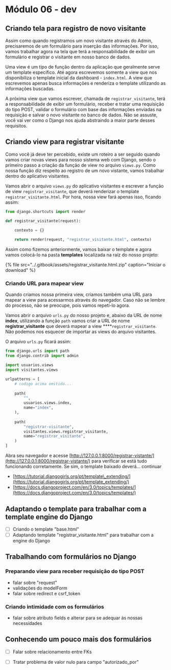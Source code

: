 # Módulo 06 - dev

## Criando tela para registro de novo visitante

Assim como quando registramos um novo visitante através do Admin, precisaremos de um formulário para inserção das informações. Por isso, vamos trabalhar agora na tela que terá a responsabilidade de exibir um formulário e registrar o visitante em nosso banco de dados.

Uma view é um tipo de função dentro da aplicação que geralmente serve um template específico. Até agora escrevemos somente a view que nos disponibiliza o template inicial da dashboard - `index.html`. A view que escrevemos apenas busca informações e renderiza o template utilizando as informações buscadas.

A próxima view que vamos escrever, chamada de `registrar_visitante`, terá a responsabilidade de exibir um formulário, receber e tratar uma requisição do tipo POST, validar o formulário com base das informações enviadas na requisição e salvar o novo visitante no banco de dados. Não se assuste, você vai ver como o Django nos ajuda abstraindo a maior parte desses requisitos.

## Criando view para registrar visitante

Como você já deve ter percebido, existe um roteiro a ser seguido quando vamos criar novas views para nosso sistema web com Django, sendo o primeiro passo a criação da função de view no arquivo `views.py`. Como nossa função diz respeito ao registro de um novo vistante, vamos trabalhar dentro do aplicativo visitantes.

Vamos abrir o arquivo `views.py` do aplicativo visitantes e escrever a função de view `registrar_visitante`, que deverá renderizar o template `registrar_visitante.html`. Por hora, nossa view fará apenas isso, ficando assim:

```python
from django.shortcuts import render

def registrar_visitante(request):

    contexto = {}
    
    return render(request, "registrar_visitante.html", contexto)
```

Assim como fizemos anteriormente, vamos baixar o template e agora vamos colocá-lo na pasta **templates** localizada na raíz do nosso projeto:

{% file src="../.gitbook/assets/registrar\_visitante.html.zip" caption="Iniciar o download" %}

### Criando URL para mapear view

Quando criamos nossa primeira view, criamos também uma URL para mapear a view para acessarmos através do navegador. Caso não se lembre do processo, não se preocupe, pois vamos repetí-lo agora.

Vamos abrir o arquivo `urls.py` do nosso projeto e, abaixo da URL de nome **index**, utilizando a função `path` vamos criar a URL de nome **registrar\_visitante** que deverá mapear a view ****`registrar_visitante`. Não podemos nos esquecer de importar as views do arquivo visitantes.

O arquivo `urls.py` ficará assim:

```python
from django.urls import path
from django.contrib import admin

import usuarios.views
import visitantes.views

urlpatterns = [
    # codigo acima omitido...
    
    path(
        "",
        usuarios.views.index,
        name="index",
    ),
    
    path(
        "registrar-visitante",
        visitantes.views.registrar_visitante,
        name="registrar_visitante",
    )
]
```

Abra seu navegador e acesse [http://127.0.0.1:8000/registrar-vistante/](http://127.0.0.1:8000/registrar-vistante/) para verificar se está tudo funcionando corretamente. Se sim, o template baixado deverá... continuar

* [https://tutorial.djangogirls.org/pt/template\_extending/](https://tutorial.djangogirls.org/pt/template_extending/)
* [https://docs.djangoproject.com/en/3.0/topics/templates/](https://docs.djangoproject.com/en/3.0/topics/templates/)

## Adaptando o template para trabalhar com a template engine do Django



* [ ] Criando o template "base.html"
* [ ] Adaptando template "registrar\_visitante.html" para trabalhar com a engine do Django

## Trabalhando com formulários no Django

### Preparando view para receber requisição do tipo POST 

* falar sobre "request"
* validações do modelForm
* falar sobre redirect e csrf\_token

### Criando intimidade com os formulários

* falar sobre atributo fields e alterar para se adequar às nossas necessidades

## Conhecendo um pouco mais dos formulários

* [ ] Falar sobre relacionamento entre FKs
* [ ] Tratar problema de valor nulo para campo "autorizado\_por"

